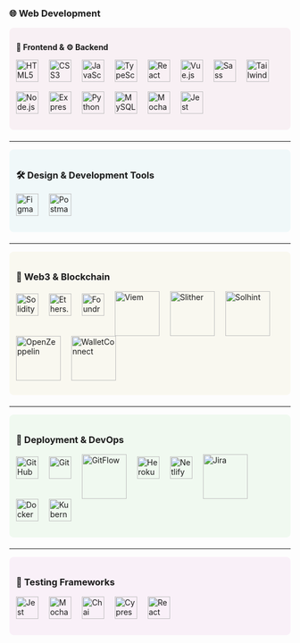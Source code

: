 ### 🌐 Web Development

<div style="background-color:#f8f0f4; padding: 12px; border-radius: 8px; margin-bottom: 20px;">

**🎨 Frontend & ⚙️ Backend**

<p>
  <!-- Frontend -->
  <img src="https://cdn.jsdelivr.net/gh/devicons/devicon/icons/html5/html5-original.svg" alt="HTML5" width="40" style="margin-right:15px;" />
  <img src="https://cdn.jsdelivr.net/gh/devicons/devicon/icons/css3/css3-original.svg" alt="CSS3" width="40" style="margin-right:15px;" />
  <img src="https://cdn.jsdelivr.net/gh/devicons/devicon/icons/javascript/javascript-original.svg" alt="JavaScript" width="40" style="margin-right:15px;" />
  <img src="https://cdn.jsdelivr.net/gh/devicons/devicon/icons/typescript/typescript-original.svg" alt="TypeScript" width="40" style="margin-right:15px;" />
  <img src="https://cdn.jsdelivr.net/gh/devicons/devicon/icons/react/react-original.svg" alt="React" width="40" style="margin-right:15px;" />
  <img src="https://cdn.jsdelivr.net/gh/devicons/devicon/icons/vuejs/vuejs-original.svg" alt="Vue.js" width="40" style="margin-right:15px;" />
  <img src="https://cdn.jsdelivr.net/gh/devicons/devicon/icons/sass/sass-original.svg" alt="Sass" width="40" style="margin-right:15px;" />
  <img src="https://www.vectorlogo.zone/logos/tailwindcss/tailwindcss-icon.svg" alt="Tailwind CSS" width="40" style="margin-right:15px;" />
</p>

<p>
  <!-- Backend -->
  <img src="https://cdn.jsdelivr.net/gh/devicons/devicon/icons/nodejs/nodejs-original.svg" alt="Node.js" width="40" style="margin-right:15px;" />
  <img src="https://cdn.jsdelivr.net/gh/devicons/devicon/icons/express/express-original.svg" alt="Express.js" width="40" style="margin-right:15px;" />
  <img src="https://cdn.jsdelivr.net/gh/devicons/devicon/icons/python/python-original.svg" alt="Python" width="40" style="margin-right:15px;" />
  <img src="https://cdn.jsdelivr.net/gh/devicons/devicon/icons/mysql/mysql-original.svg" alt="MySQL" width="40" style="margin-right:15px;" />
  <img src="https://cdn.jsdelivr.net/gh/devicons/devicon/icons/mocha/mocha-plain.svg" alt="Mocha/Chai" width="40" style="margin-right:15px;" />
  <img src="https://cdn.jsdelivr.net/gh/devicons/devicon/icons/jest/jest-plain.svg" alt="Jest" width="40" style="margin-right:15px;" />
</p>

</div>

---

<div style="background-color:#f0f8f9; padding: 12px; border-radius: 8px; margin-bottom: 20px;">

### 🛠️ Design & Development Tools

<p>
  <img src="https://cdn.jsdelivr.net/gh/devicons/devicon/icons/figma/figma-original.svg" alt="Figma" width="40" style="margin-right:15px;" />
  <img src="https://cdn.jsdelivr.net/gh/devicons/devicon/icons/postman/postman-original.svg" alt="Postman" width="40" style="margin-right:15px;" />
</p>

</div>

---

<div style="background-color:#f9f8f0; padding: 12px; border-radius: 8px; margin-bottom: 20px;">

### 🔗 Web3 & Blockchain

<p>
  <img src="https://cdn.jsdelivr.net/gh/devicons/devicon/icons/solidity/solidity-original.svg" alt="Solidity" width="40" style="margin-right:15px;" />
  <img src="https://raw.githubusercontent.com/ethers-io/ethers.js/master/docs/ethers-logo.png" alt="Ethers.js" width="40" style="margin-right:15px;" />
  <img src="https://raw.githubusercontent.com/foundry-rs/foundry/main/book/static/img/logo.svg" alt="Foundry" width="40" style="margin-right:15px;" />
  <img src="https://img.shields.io/badge/Viem-3C3C3C?style=for-the-badge&logoColor=white" alt="Viem" width="80" style="margin-right:15px; vertical-align: middle;" />
  <img src="https://img.shields.io/badge/Slither-3C3C3C?style=for-the-badge" alt="Slither" width="80" style="margin-right:15px; vertical-align: middle;" />
  <img src="https://img.shields.io/badge/Solhint-3C3C3C?style=for-the-badge" alt="Solhint" width="80" style="margin-right:15px; vertical-align: middle;" />
  <img src="https://img.shields.io/badge/OpenZeppelin-3C3C3C?style=for-the-badge&logo=OpenZeppelin" alt="OpenZeppelin" width="80" style="margin-right:15px; vertical-align: middle;" />
  <img src="https://img.shields.io/badge/WalletConnect-3C3C3C?style=for-the-badge" alt="WalletConnect" width="80" style="margin-right:15px; vertical-align: middle;" />
</p>

</div>

---

<div style="background-color:#f0f9f0; padding: 12px; border-radius: 8px; margin-bottom: 20px;">

### 🚀 Deployment & DevOps

<p>
  <img src="https://cdn.jsdelivr.net/gh/devicons/devicon/icons/github/github-original.svg" alt="GitHub" width="40" style="margin-right:15px;" />
  <img src="https://cdn.jsdelivr.net/gh/devicons/devicon/icons/git/git-original.svg" alt="Git" width="40" style="margin-right:15px;" />
  <img src="https://img.shields.io/badge/GitFlow-3C3C3C?style=for-the-badge" alt="GitFlow" width="80" style="margin-right:15px; vertical-align: middle;" />
  <img src="https://cdn.jsdelivr.net/gh/devicons/devicon/icons/heroku/heroku-original.svg" alt="Heroku" width="40" style="margin-right:15px;" />
  <img src="https://cdn.jsdelivr.net/gh/devicons/devicon/icons/netlify/netlify-original.svg" alt="Netlify" width="40" style="margin-right:15px;" />
  <img src="https://img.shields.io/badge/Jira-0052CC?style=for-the-badge&logo=jira&logoColor=white" alt="Jira" width="80" style="margin-right:15px; vertical-align: middle;" />
  <img src="https://cdn.jsdelivr.net/gh/devicons/devicon/icons/docker/docker-original.svg" alt="Docker" width="40" style="margin-right:15px;" />
  <img src="https://cdn.jsdelivr.net/gh/devicons/devicon/icons/kubernetes/kubernetes-plain.svg" alt="Kubernetes" width="40" style="margin-right:15px;" />
</p>

</div>

---

<div style="background-color:#f9f0f8; padding: 12px; border-radius: 8px; margin-bottom: 20px;">

### 🧪 Testing Frameworks

<p>
  <img src="https://cdn.jsdelivr.net/gh/devicons/devicon/icons/jest/jest-plain.svg" alt="Jest" width="40" style="margin-right:15px;" />
  <img src="https://cdn.jsdelivr.net/gh/devicons/devicon/icons/mocha/mocha-plain.svg" alt="Mocha" width="40" style="margin-right:15px;" />
  <img src="https://cdn.jsdelivr.net/gh/devicons/devicon/icons/chai/chai-plain.svg" alt="Chai" width="40" style="margin-right:15px;" />
  <img src="https://cdn.jsdelivr.net/gh/devicons/devicon/icons/cypress/cypress-original.svg" alt="Cypress" width="40" style="margin-right:15px;" />
  <img src="https://cdn.jsdelivr.net/gh/devicons/devicon/icons/testinglibrary/testinglibrary-icon.svg" alt="React Testing Library" width="40" style="margin-right:15px;" />
</p>

</div>
